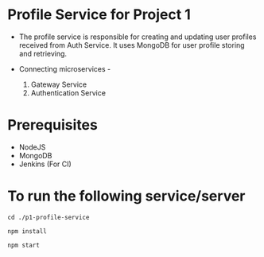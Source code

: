 # Profile Service for Project 1
- The profile service is responsible for creating and updating user profiles received from Auth Service. It uses MongoDB for user profile storing and retrieving.

- Connecting microservices -
  1. Gateway Service
  2. Authentication Service

# Prerequisites
- NodeJS
- MongoDB
- Jenkins (For CI)

# To run the following service/server
``` 
cd ./p1-profile-service
```
```
npm install
```
```
npm start
```
